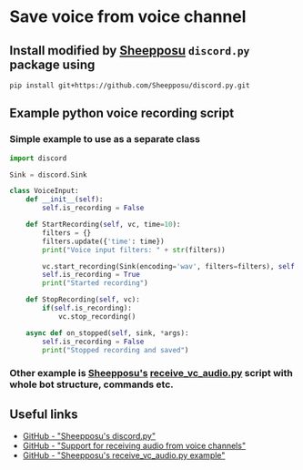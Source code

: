 # Save voice from voice channel

## Install modified by [Sheepposu](https://github.com/Sheepposu) `discord.py` package using
```shell
pip install git+https://github.com/Sheepposu/discord.py.git
```

## Example python voice recording script

### Simple example to use as a separate class
```python
import discord

Sink = discord.Sink

class VoiceInput:
    def __init__(self):
        self.is_recording = False

    def StartRecording(self, vc, time=10):
        filters = {}
        filters.update({'time': time})
        print("Voice input filters: " + str(filters))

        vc.start_recording(Sink(encoding='wav', filters=filters), self.on_stopped)
        self.is_recording = True
        print("Started recording")

    def StopRecording(self, vc):
        if(self.is_recording):
            vc.stop_recording()

    async def on_stopped(self, sink, *args):
        self.is_recording = False
        print("Stopped recording and saved")
```

### Other example is [Sheepposu's](https://github.com/Sheepposu) [receive_vc_audio.py](https://github.com/Sheepposu/discord.py/blob/master/examples/receive_vc_audio.py) script with whole bot structure, commands etc.

## Useful links
* [GitHub - "Sheepposu's discord.py"](https://github.com/Sheepposu/discord.py)
* [GitHub - "Support for receiving audio from voice channels"](https://github.com/Rapptz/discord.py/pull/6507)
* [GitHub - "Sheepposu's receive_vc_audio.py example"](https://github.com/Sheepposu/discord.py/blob/master/examples/receive_vc_audio.py)
